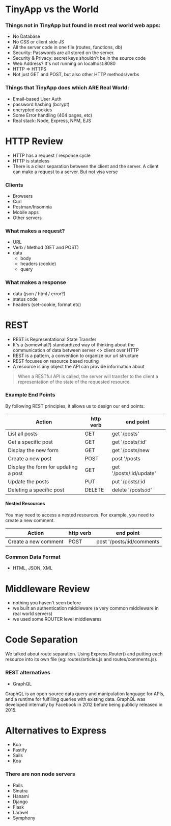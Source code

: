 # TinyApp vs the World

### Things not in TinyApp but found in most real world web apps:

- No Database
- No CSS or client side JS
- All the server code in one file (routes, functions, db)
- Security: Passwords are all stored on the server.
- Security & Privacy: secret keys shouldn't be in the source code
- Web Address? It's not running on localhost:8080
- HTTP => HTTPS
- Not just GET and POST, but also other HTTP methods/verbs

### Things that TinyApp does which ARE Real World:

- Email-based User Auth
- password hashing (bcrypt)
- encrypted cookies
- Some Error handling (404 pages, etc)
- Real stack: Node, Express, NPM, EJS

# HTTP Review

- HTTP has a request / response cycle
- HTTP is stateless
- There is a clear separation between the client and the server. A client can make a request to a server. But not visa verse

### Clients

- Browsers
- Curl
- Postman/Insomnia
- Mobile apps
- Other servers

### What makes a request?

- URL
- Verb / Method (GET and POST)
- data
  - body
  - headers (cookie)
  - query

### What makes a response

- data (json / html / error?)
- status code
- headers (set-cookie, format etc)

# REST

- REST is Representational State Transfer
- It's a (somewhat?) standardized way of thinking about the communication of data between server <> client over HTTP
- REST is a pattern, a convention to organize our url structure
- REST focuses on resource based routing
- A resource is any object the API can provide information about

> When a RESTful API is called, the server will transfer to the client a representation of the state of the requested resource.

### Example End Points

By following REST principles, it allows us to design our end points:

| Action                                | http verb | end point                |
| ------------------------------------- | --------- | ------------------------ |
| List all posts                        | GET       | get '/posts'             |
| Get a specific post                   | GET       | get '/posts/:id'         |
| Display the new form                  | GET       | get '/posts/new          |
| Create a new post                     | POST      | post '/posts             |
| Display the form for updating a post  | GET       | get '/posts/:id/update'  |
| Update the posts                      | PUT       | put '/posts/:id          |
| Deleting a specific post              | DELETE    | delete '/posts:id'       |

#### Nested Resources

You may need to access a nested resources. For example, you need to create a new comment.

| Action               | http verb | end point                  |
| -------------------- | --------- | -------------------------- |
| Create a new comment | POST      | post '/posts/:id/comments  |


### Common Data Format

- HTML, JSON, XML

# Middleware Review

- nothing you haven't seen before
- we built an authentication middleware (a very common middleware in real world servers)
- we used some ROUTER level middlewares

# Code Separation

We talked about route separation. Using Express.Router() and putting each resource into its own file (eg: routes/articles.js and routes/comments.js).


### REST alternatives

- GraphQL

GraphQL is an open-source data query and manipulation language for APIs, and a runtime for fulfilling queries with existing data. GraphQL was developed internally by Facebook in 2012 before being publicly released in 2015.

# Alternatives to Express
- Koa
- Fastify
- Sails
- Koa

### There are non node servers
- Rails 
- Sinatra
- Hanami
- Django 
- Flask
- Laravel
- Symphony


